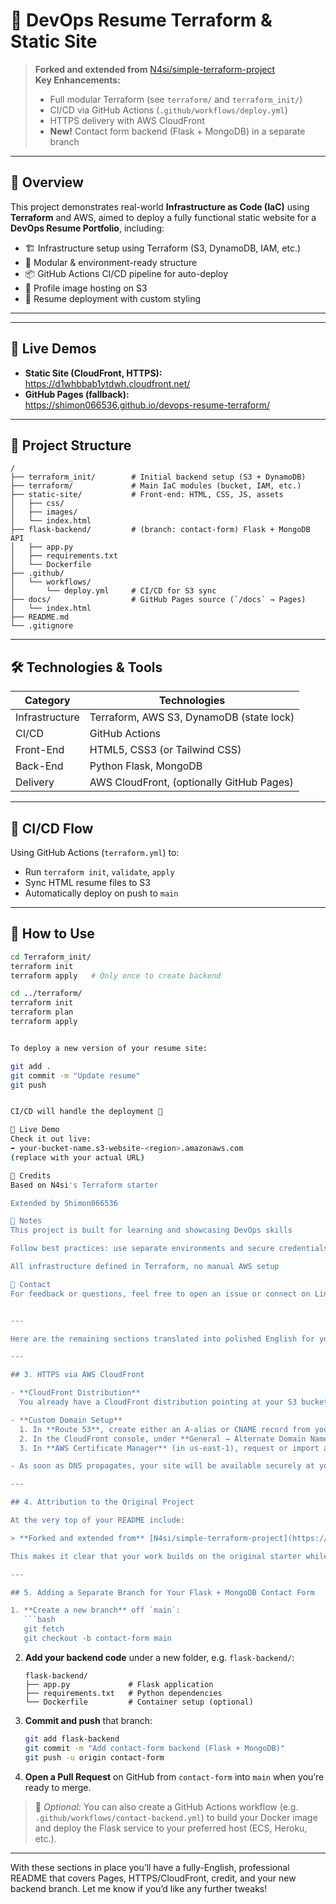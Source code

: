 # 🚀 DevOps Resume Terraform & Static Site

> **Forked and extended from** [N4si/simple-terraform-project](https://github.com/N4si/simple-terraform-project)  
> **Key Enhancements:**  
> - Full modular Terraform (see `terraform/` and `terraform_init/`)  
> - CI/CD via GitHub Actions (`.github/workflows/deploy.yml`)  
> - HTTPS delivery with AWS CloudFront  
> - **New!** Contact form backend (Flask + MongoDB) in a separate branch

---

## 🚀 Overview

This project demonstrates real-world **Infrastructure as Code (IaC)** using **Terraform** and AWS, aimed to deploy a fully functional static website for a **DevOps Resume Portfolio**, including:

- 🏗️ Infrastructure setup using Terraform (S3, DynamoDB, IAM, etc.)
- 📂 Modular & environment-ready structure
- 📦 GitHub Actions CI/CD pipeline for auto-deploy
- 📸 Profile image hosting on S3
- 💼 Resume deployment with custom styling

---

---

## 🔗 Live Demos

- **Static Site (CloudFront, HTTPS):**  
  https://d1whbbab1ytdwh.cloudfront.net/  
- **GitHub Pages (fallback):**  
  https://shimon066536.github.io/devops-resume-terraform/

---

## 📁 Project Structure


```text
/
├── terraform_init/        # Initial backend setup (S3 + DynamoDB)
├── terraform/             # Main IaC modules (bucket, IAM, etc.)
├── static-site/           # Front-end: HTML, CSS, JS, assets
│   ├── css/
│   ├── images/
│   └── index.html
├── flask-backend/         # (branch: contact-form) Flask + MongoDB API
│   ├── app.py
│   ├── requirements.txt
│   └── Dockerfile
├── .github/
│   └── workflows/
│       └── deploy.yml     # CI/CD for S3 sync
├── docs/                  # GitHub Pages source (`/docs` → Pages)
│   └── index.html
├── README.md
└── .gitignore
```

---
## 🛠️ Technologies & Tools

|   Category    |            Technologies                |
|---------------|----------------------------------------|
| Infrastructure| Terraform, AWS S3, DynamoDB (state lock)
|    CI/CD      | GitHub Actions                         |
|  Front-End    | HTML5, CSS3 (or Tailwind CSS)          |
|   Back-End    | Python Flask, MongoDB                  |
|   Delivery    | AWS CloudFront, (optionally GitHub Pages)
---

## 🔄 CI/CD Flow

Using GitHub Actions (`terraform.yml`) to:
- Run `terraform init`, `validate`, `apply`
- Sync HTML resume files to S3
- Automatically deploy on push to `main`

---

## 🧪 How to Use

```bash
cd Terraform_init/
terraform init
terraform apply   # Only once to create backend

cd ../terraform/
terraform init
terraform plan
terraform apply


To deploy a new version of your resume site:

git add .
git commit -m "Update resume"
git push


CI/CD will handle the deployment 🎉

📸 Live Demo
Check it out live:
➡️ your-bucket-name.s3-website-<region>.amazonaws.com
(replace with your actual URL)

🧠 Credits
Based on N4si's Terraform starter

Extended by Shimon066536

📌 Notes
This project is built for learning and showcasing DevOps skills

Follow best practices: use separate environments and secure credentials

All infrastructure defined in Terraform, no manual AWS setup

📮 Contact
For feedback or questions, feel free to open an issue or connect on LinkedIn


---

Here are the remaining sections translated into polished English for your `README.md`:

---

## 3. HTTPS via AWS CloudFront

- **CloudFront Distribution**  
  You already have a CloudFront distribution pointing at your S3 bucket as its origin.

- **Custom Domain Setup**  
  1. In **Route 53**, create either an A-alias or CNAME record from your custom domain (e.g. `resume.yoursite.com`) to your CloudFront distribution’s domain name.  
  2. In the CloudFront console, under **General → Alternate Domain Names (CNAMEs)**, add your custom domain.  
  3. In **AWS Certificate Manager** (in us-east-1), request or import a TLS certificate covering your domain and attach it to the distribution under **Custom SSL Certificate**.

- As soon as DNS propagates, your site will be available securely at your custom URL.

---

## 4. Attribution to the Original Project

At the very top of your README include:

> **Forked and extended from** [N4si/simple-terraform-project](https://github.com/N4si/simple-terraform-project)  

This makes it clear that your work builds on the original starter while showcasing your own enhancements.

---

## 5. Adding a Separate Branch for Your Flask + MongoDB Contact Form

1. **Create a new branch** off `main`:
   ```bash
   git fetch
   git checkout -b contact-form main
   ```
2. **Add your backend code** under a new folder, e.g. `flask-backend/`:
   ```
   flask-backend/
   ├── app.py             # Flask application
   ├── requirements.txt   # Python dependencies
   └── Dockerfile         # Container setup (optional)
   ```
3. **Commit and push** that branch:
   ```bash
   git add flask-backend
   git commit -m "Add contact-form backend (Flask + MongoDB)"
   git push -u origin contact-form
   ```
4. **Open a Pull Request** on GitHub from `contact-form` into `main` when you’re ready to merge.  

> 🔧 _Optional:_ You can also create a GitHub Actions workflow (e.g. `.github/workflows/contact-backend.yml`) to build your Docker image and deploy the Flask service to your preferred host (ECS, Heroku, etc.).

---

With these sections in place you’ll have a fully-English, professional README that covers Pages, HTTPS/CloudFront, credit, and your new backend branch. Let me know if you’d like any further tweaks!
